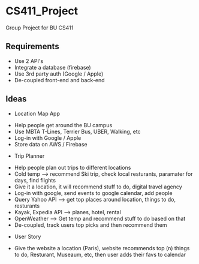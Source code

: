 # CS411_Project
Group Project for BU CS411



## Requirements

- Use 2 API's
- Integrate a database (firebase)
- Use 3rd party auth (Google / Apple)
- De-coupled front-end and back-end


## Ideas

- Location Map App
* Help people get around the BU campus
* Use MBTA T-Lines, Terrier Bus, UBER, Walking, etc
* Log-in with Google / Apple
* Store data on AWS / Firebase


- Trip Planner
* Help people plan out trips to different locations
* Cold temp --> recommend Ski trip, check local resturants, paramater for days, find flights
* Give it a location, it will recommend stuff to do, digital travel agency 
* Log-in with google, send events to google calendar, add people
* Query Yahoo API --> get top places around location, things to do, resturants
* Kayak, Expedia API --> planes, hotel, rental
* OpenWeather --> Get temp and recommend stuff to do based on that
* De-coupled, track users top picks and then recommend them

- User Story
* Give the website a location (Paris), website recommends top (n) things to do, Resturant, Museaum, etc, then user adds their favs to calendar











